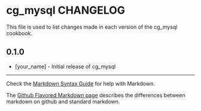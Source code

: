 cg_mysql CHANGELOG
==================

This file is used to list changes made in each version of the cg_mysql cookbook.

0.1.0
-----
- [your_name] - Initial release of cg_mysql

- - -
Check the [Markdown Syntax Guide](http://daringfireball.net/projects/markdown/syntax) for help with Markdown.

The [Github Flavored Markdown page](http://github.github.com/github-flavored-markdown/) describes the differences between markdown on github and standard markdown.
